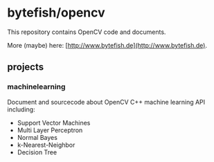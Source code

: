 # bytefish/opencv #

This repository contains OpenCV code and documents.

More (maybe) here: [http://www.bytefish.de](http://www.bytefish.de).

## projects ##
### machinelearning ###
Document and sourcecode about OpenCV C++ machine learning API including:

* Support Vector Machines
* Multi Layer Perceptron
* Normal Bayes
* k-Nearest-Neighbor
* Decision Tree

